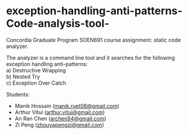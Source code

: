 # exception-handling-anti-patterns-Code-analysis-tool-

Concordia Graduate Program SOEN691 course assignment: static code analyzer.

The analyzer is a command line tool and it searches for the following exception handling anti-patterns:<br/>
 a) Destructive Wrapping <br/>
 b) Nested Try <br/>
 c) Exception Over Catch <br/>

Students: <br/>
 - Manik Hossain (manik.ruet08@gmail.com)<br/>
 - Arthur Vitui (arthur.vitui@gmail.com)<br/>
 - An Ran Chen (archen94@gmail.com)<br/>
 - Zi Peng (zhouyapengzi@gmail.com)<br/>
 

